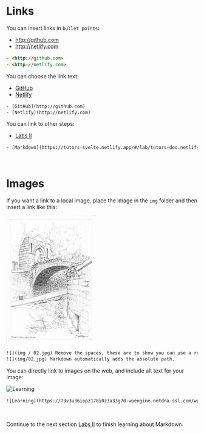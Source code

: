 # Links

You can insert links in `bullet points`:

- <http://github.com>
- <http://netlify.com>

~~~html
- <http://github.com>
- <http://netlify.com>
~~~

You can choose the link text:

- [GitHub](http://github.com)
- [Netlify](http://netlify.com)

~~~
- [GitHub](http://github.com)
- [Netlify](http://netlify.com)
~~~

You can link to other steps:

- [Labs II](https://tutors-svelte.netlify.app/#/lab/tutors-docs.netlify.app/topic-01-create/unit-2/book-d-labs/Labs)

~~~html
- [Markdown](https://tutors-svelte.netlify.app/#/lab/tutors-doc.netlify.app/topic-02/unit-1/book-a/Markdown)
~~~

<br />

# Images

If you want a link to a local image, place the image in the `img` folder and then insert a link like this:

![](img/02.jpg)

~~~html
![](img / 02.jpg) Remove the spaces, these are to show you can use a relative path.
![](img/02.jpg) Markdown automatically adds the absolute path.
~~~

You can directly link to images on the web, and include alt text for your image:

![Learning](https://73v3u36iopz178i0z3a33g7d-wpengine.netdna-ssl.com/wp-content/uploads/2018/10/learning-experience-matters-498x500.jpg)


~~~html
![Learning](https://73v3u36iopz178i0z3a33g7d-wpengine.netdna-ssl.com/wp-content/uploads/2018/10/learning-experience-matters-498x500.jpg)
~~~
<br />

Continue to the next section [Labs II](https://tutors-svelte.netlify.app/#/lab/tutors-docs.netlify.app/topic-01-create/unit-2/book-d-labs/Labs) to finish learning about Markdown.